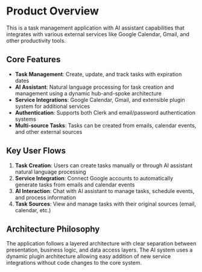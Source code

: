 # Product Overview

This is a task management application with AI assistant capabilities that integrates with various external services like Google Calendar, Gmail, and other productivity tools.

## Core Features

- **Task Management**: Create, update, and track tasks with expiration dates
- **AI Assistant**: Natural language processing for task creation and management using a dynamic hub-and-spoke architecture
- **Service Integrations**: Google Calendar, Gmail, and extensible plugin system for additional services
- **Authentication**: Supports both Clerk and email/password authentication systems
- **Multi-source Tasks**: Tasks can be created from emails, calendar events, and other external sources

## Key User Flows

1. **Task Creation**: Users can create tasks manually or through AI assistant natural language processing
2. **Service Integration**: Connect Google accounts to automatically generate tasks from emails and calendar events
3. **AI Interaction**: Chat with AI assistant to manage tasks, schedule events, and process information
4. **Task Sources**: View and manage tasks with their original sources (email, calendar, etc.)

## Architecture Philosophy

The application follows a layered architecture with clear separation between presentation, business logic, and data access layers. The AI system uses a dynamic plugin architecture allowing easy addition of new service integrations without code changes to the core system.